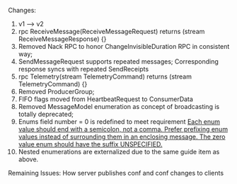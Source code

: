 Changes:
1. v1 --> v2
2. rpc ReceiveMessage(ReceiveMessageRequest) returns (stream ReceiveMessageResponse) {}
3. Removed Nack RPC to honor ChangeInvisibleDuration RPC in consistent way;
4. SendMessageRequest supports repeated messages; Corresponding response syncs with repeated SendReceipts
5. rpc Telemetry(stream TelemetryCommand) returns (stream TelemetryCommand) {}
6. Removed ProducerGroup;
7. FIFO flags moved from HeartbeatRequest to ConsumerData
8. Removed MessageModel enumeration as concept of broadcasting is totally deprecated;
9. Enums field number = 0 is redefined to meet requirement [Each enum value should end with a semicolon, not a comma. Prefer prefixing enum values instead of surrounding them in an enclosing message. The zero value enum should have the suffix UNSPECIFIED.](https://developers.google.com/protocol-buffers/docs/style)
10. Nested enumerations are externalized due to the same guide item as above. 

Remaining Issues:
How server publishes conf and conf changes to clients